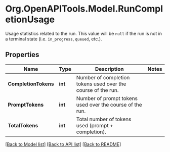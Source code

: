 # Org.OpenAPITools.Model.RunCompletionUsage
Usage statistics related to the run. This value will be `null` if the run is not in a terminal state (i.e. `in_progress`, `queued`, etc.).

## Properties

Name | Type | Description | Notes
------------ | ------------- | ------------- | -------------
**CompletionTokens** | **int** | Number of completion tokens used over the course of the run. | 
**PromptTokens** | **int** | Number of prompt tokens used over the course of the run. | 
**TotalTokens** | **int** | Total number of tokens used (prompt + completion). | 

[[Back to Model list]](../README.md#documentation-for-models) [[Back to API list]](../README.md#documentation-for-api-endpoints) [[Back to README]](../README.md)

